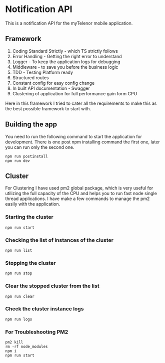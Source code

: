 # Notification API

This is a notification API for the myTelenor mobile application.

## Framework

1. Coding Standard Strictly - which TS strictly follows
2. Error Handling - Getting the right error to understand
3. Logger - To keep the application logs for debugging
4. Middleware - to save you before the business logic
5. TDD - Testing Platform ready
6. Structured routes
7. Constant config for easy config change
8. In built API documentation - Swagger
9. Clustering of application for full performance gain form CPU

Here in this framework I tried to cater all the requirements to make this as the best possible framework to start with.

## Building the app

You need to run the following command to start the application for development. There is one post npm installing command the first one, later you can run only the second one.

```
npm run postinstall
npm run dev
```

## Cluster

For Clustering I have used pm2 global package, which is very useful for utilizing the full capacity of the CPU and helps you to run fast node single thread applications. I have make a few commands to manage the pm2 easily with the application.

### Starting the cluster
```
npm run start
```

### Checking the list of instances of the cluster
```
npm run list
```

### Stopping the cluster
```
npm run stop
```

### Clear the stopped cluster from the list
```
npm run clear
```

### Check the cluster instance logs
```
npm run logs
```

### For Troubleshooting PM2

```
pm2 kill
rm -rf node_modules
npm i
npm run start
```